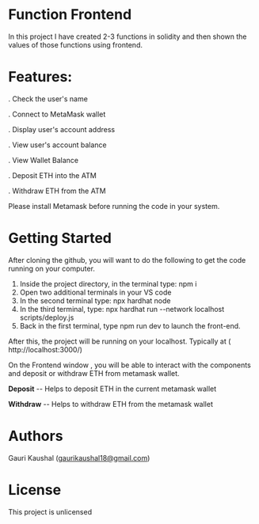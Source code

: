 # Function Frontend
In this project I have created 2-3 functions in solidity and then shown the values of those functions using frontend.

# Features:
. Check the user's name

. Connect to MetaMask wallet

. Display user's account address

. View user's account balance

. View Wallet Balance

. Deposit ETH into the ATM

. Withdraw ETH from the ATM

Please install Metamask before running the code in your system.
# Getting Started
After cloning the github, you will want to do the following to get the code running on your computer.
1. Inside the project directory, in the terminal type: npm i
2. Open two additional terminals in your VS code
3. In the second terminal type: npx hardhat node
4. In the third terminal, type: npx hardhat run --network localhost scripts/deploy.js
5. Back in the first terminal, type npm run dev to launch the front-end.

After this, the project will be running on your localhost. Typically at ( http://localhost:3000/)

On the Frontend window , you will be able to interact with the components and deposit or withdraw ETH from metamask wallet.

**Deposit**
-- Helps to deposit ETH in the current metamask wallet

**Withdraw**
-- Helps to withdraw ETH from the metamask wallet

# Authors
Gauri Kaushal (gaurikaushal18@gmail.com)

# License
This project is unlicensed




